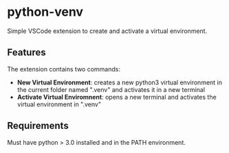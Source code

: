 # python-venv

Simple VSCode extension to create and activate a virtual environment.

## Features

The extension contains two commands:

* **New Virtual Environment**: creates a new python3 virtual environment in the current folder named ".venv" and activates it in a new terminal
* **Activate Virtual Enviromnent**: opens a new terminal and activates the virtual environment in ".venv"

## Requirements

Must have python > 3.0 installed and in the PATH environment.